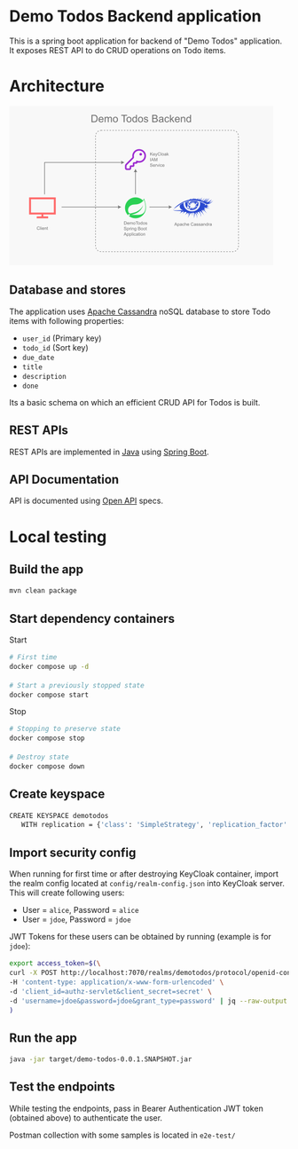 # Demo Todos Backend application
This is a spring boot application for backend of "Demo Todos" application. It exposes REST API to do CRUD operations on Todo items.

# Architecture
![architecture](./demotodos_architecture.png)

## Database and stores
The application uses [Apache Cassandra](https://cassandra.apache.org/) noSQL database to store Todo items with following properties:
* `user_id` (Primary key)
* `todo_id` (Sort key)
* `due_date`
* `title`
* `description`
* `done`

Its a basic schema on which an efficient CRUD API for Todos is built.

## REST APIs
REST APIs are implemented in [Java](https://www.java.com/) using [Spring Boot](https://spring.io/projects/spring-boot).

## API Documentation
API is documented using [Open API](https://www.openapis.org/what-is-openapi) specs.

# Local testing
## Build the app
```sh
mvn clean package
```

## Start dependency containers
Start
```sh
# First time
docker compose up -d

# Start a previously stopped state
docker compose start
```

Stop
```sh
# Stopping to preserve state
docker compose stop

# Destroy state
docker compose down
```
## Create keyspace
```sh
CREATE KEYSPACE demotodos
   WITH replication = {'class': 'SimpleStrategy', 'replication_factor' : 1};
```

## Import security config
When running for first time or after destroying KeyCloak container, import the realm config located at `config/realm-config.json` into KeyCloak server. This will create following users:
- User = `alice`, Password = `alice`
- User = `jdoe`, Password = `jdoe`

JWT Tokens for these users can be obtained by running (example is for `jdoe`):
```sh
export access_token=$(\
curl -X POST http://localhost:7070/realms/demotodos/protocol/openid-connect/token \
-H 'content-type: application/x-www-form-urlencoded' \
-d 'client_id=authz-servlet&client_secret=secret' \
-d 'username=jdoe&password=jdoe&grant_type=password' | jq --raw-output '.access_token' \
)
```

## Run the app
```sh
java -jar target/demo-todos-0.0.1.SNAPSHOT.jar
```

## Test the endpoints
While testing the endpoints, pass in Bearer Authentication JWT token (obtained above) to authenticate the user.

Postman collection with some samples is located in `e2e-test/`

